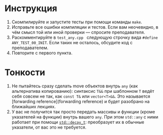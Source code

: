 # Инструкция

1. Скомпилируйте и запустите тесты при помощи команды `make`.
2. Исправьте все ошибки компиляции и тестов.
   Если вам неочевидно, в чём смысл той или иной проверки — спросите преподавателя.
3. Раскомментируйте в `test_any.cpp ` следующую строчку вида `#define ANY_TEST_00_INIT`.
   Если таких не осталось, обсудите код с преподавателем.
4. Повторите с первого пункта.

# Тонкости
1. Не пытайтесь сразу сделать move объектов внутрь `any` (как альтернатива копированию): синтаксис
   `T&&` при шаблонном `T` ведёт себя совсем не так, как `const T&` или `vector<T>&&`.
   Это называется [forwarding reference](forwarding reference) и будет разобрано на ближайших лекциях.
2. У вас не получится так просто передать массивы и функции (кроме указателей на функции) внутрь вашего `any`.
   При этом `std::any` с ними работает при помощи [`std::decay_t`](https://en.cppreference.com/w/cpp/types/decay):
   преобразует их в обычные указатели, от вас это не требуется.
